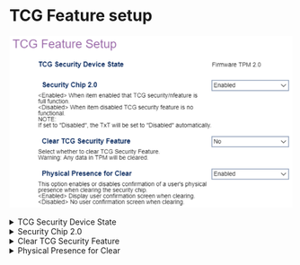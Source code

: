 # TCG Feature setup

![](./img/thinkcenter_tcg_feature_setup.png)

<details><summary>TCG Security Device State</summary>

Displays the current TCG Security Device (display only).

Options:

 - Discrete TPM 1.2
 - Discrete TPM 2.0
 - Firmware TPM 2.0

<!-- TODO: add WMI
-->
</details>

<details><summary>Security Chip 2.0</summary>

Whether the TCG security feature is fully functional.

1.  **Enabled** - Default.
1.  Disabled.

**NOTE** - If set to "Disabled", the TxT will be set to "Disabled" automatically.

<!-- TODO: add WMI
| WMI Setting name | Values | SVP Req'd | AMD/Intel |
|:---|:---|:---|:---|
| SecurityChip | setting_values | yes_no | amd_intel |
-->

</details>

<details><summary>Clear TCG Security Feature</summary>

Whether to clear TCG Security Feature.

**WARNING**: Any data in TPM will be cleared.

Options:

1.  **No** - Default.
1.  Yes.

<!-- TODO: add WMI
-->
</details>

<details><summary>Physical Presence for Clear</summary>

Whether to require confirmation of a user's physical presence when clearing the security chip.

1.  **Enabled** - Default.
1.  Disabled.

<!-- TODO: add WMI
| WMI Setting name | Values | SVP Req'd | AMD/Intel |
|:---|:---|:---|:---|
| PhysicalPresenceforClear | setting_values | yes_no | amd_intel |
-->

</details>